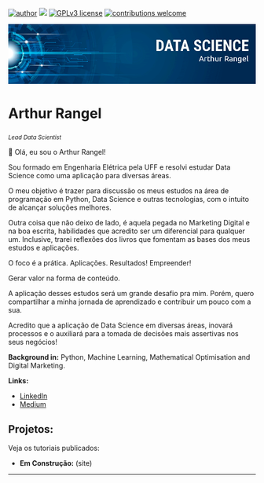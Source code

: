 [![author](https://img.shields.io/badge/author-arthurcfrangel-red.svg)](https://www.linkedin.com/in/arthurcfrangel) [![](https://img.shields.io/badge/python-3.9+-yellow.svg)](https://www.python.org/downloads/release/python-365/) [![GPLv3 license](https://img.shields.io/badge/License-GPLv3-blue.svg)](http://perso.crans.org/besson/LICENSE.html) [![contributions welcome](https://img.shields.io/badge/contributions-welcome-brightgreen.svg?style=flat)](https://github.com/arthurcfrangel/Data-Science/issues)

<p align="center">
  <img src="new banner.png" >
</p>

# Arthur Rangel
<sub>*Lead Data Scientist*</sub>

👋 Olá, eu sou o Arthur Rangel!

Sou formado em Engenharia Elétrica pela UFF e resolvi estudar Data Science como uma aplicação para diversas áreas.  

O meu objetivo é trazer para discussão os meus estudos na área de programação em Python, Data Science e outras tecnologias, com o intuito de alcançar soluções melhores. 

Outra coisa que não deixo de lado, é aquela pegada no Marketing Digital e na boa escrita, habilidades que acredito ser um diferencial para qualquer um. Inclusive, trarei reflexões dos livros que fomentam as bases dos meus estudos e aplicações. 

O foco é a prática. Aplicações. Resultados! Empreender! 

Gerar valor na forma de conteúdo.

A aplicação desses estudos será um grande desafio pra mim. Porém, quero compartilhar a minha jornada de aprendizado e contribuir um pouco com a sua. 

Acredito que a aplicação de Data Science em diversas áreas, inovará processos e o auxiliará para a tomada de decisões mais assertivas nos seus negócios!

**Background in:** Python, Machine Learning, Mathematical Optimisation and Digital Marketing.

**Links:**
* [LinkedIn](https://www.linkedin.com/in/arthurcfrangel/)
* [Medium](https://medium.com/@arthurcf.rangel)


## Projetos:
Veja os tutoriais publicados:

* **Em Construção:** (site)


---




